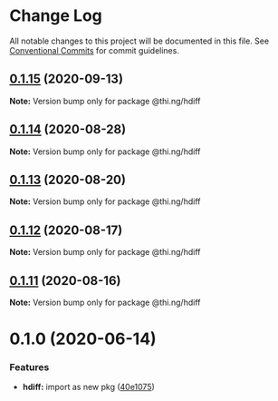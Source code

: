 # Change Log

All notable changes to this project will be documented in this file.
See [Conventional Commits](https://conventionalcommits.org) for commit guidelines.

## [0.1.15](https://github.com/thi-ng/umbrella/compare/@thi.ng/hdiff@0.1.14...@thi.ng/hdiff@0.1.15) (2020-09-13)

**Note:** Version bump only for package @thi.ng/hdiff





## [0.1.14](https://github.com/thi-ng/umbrella/compare/@thi.ng/hdiff@0.1.13...@thi.ng/hdiff@0.1.14) (2020-08-28)

**Note:** Version bump only for package @thi.ng/hdiff





## [0.1.13](https://github.com/thi-ng/umbrella/compare/@thi.ng/hdiff@0.1.12...@thi.ng/hdiff@0.1.13) (2020-08-20)

**Note:** Version bump only for package @thi.ng/hdiff





## [0.1.12](https://github.com/thi-ng/umbrella/compare/@thi.ng/hdiff@0.1.11...@thi.ng/hdiff@0.1.12) (2020-08-17)

**Note:** Version bump only for package @thi.ng/hdiff





## [0.1.11](https://github.com/thi-ng/umbrella/compare/@thi.ng/hdiff@0.1.10...@thi.ng/hdiff@0.1.11) (2020-08-16)

**Note:** Version bump only for package @thi.ng/hdiff





# 0.1.0 (2020-06-14)


### Features

* **hdiff:** import as new pkg ([40e1075](https://github.com/thi-ng/umbrella/commit/40e10755ca520d5d850da98d07b40f9339310318))
